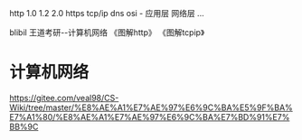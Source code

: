 http 1.0 1.2 2.0
https
tcp/ip
dns
osi - 应用层 网络层 ...

blibil 王道考研--计算机网络  《图解http》 《图解tcpip》


# 计算机网络
https://gitee.com/veal98/CS-Wiki/tree/master/%E8%AE%A1%E7%AE%97%E6%9C%BA%E5%9F%BA%E7%A1%80/%E8%AE%A1%E7%AE%97%E6%9C%BA%E7%BD%91%E7%BB%9C

